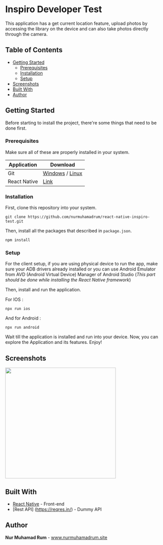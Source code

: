 # Inspiro Developer Test

This application has a get current location feature, upload photos by accessing the library on the device and can also take photos directly through the camera.

## Table of Contents

- [Getting Started](#getting-started)
  - [Prerequisites](#prerequisites)
  - [Installation](#installation)
  - [Setup](#setup)
- [Screenshots](#screenshots)
- [Built With](#built-with)
- [Author](#author)

## Getting Started

Before starting to install the project, there're some things that need to be done first.

### Prerequisites

Make sure all of these are properly installed in your system.

| Application  | Download                                                                            |
| ------------ | ----------------------------------------------------------------------------------- |
| Git          | [Windows](https://gitforwindows.org/) / [Linux](https://git-scm.com/download/linux) |
| React Native | [Link](https://facebook.github.io/react-native/docs/getting-started)                |

### Installation

First, clone this repository into your system.

```
git clone https://github.com/nurmuhamadrum/react-native-inspiro-test.git
```

Then, install all the packages that described in `package.json`.

```
npm install
```

### Setup

For the client setup, if you are using physical device to run the app, make sure your ADB drivers already installed or you can use Android Emulator from AVD (Android Virtual Device) Manager of Android Studio (_This part should be done while installing the React Native framework_)

Then, install and run the application.

For IOS :

`npx run ios`

And for Android :

`npx run android`

Wait till the application is installed and run into your device. Now, you can explore the Application and its features. Enjoy!

## Screenshots

<img src="docs/screenshoot/Android.pn" width="350"  />

## Built With

- [React Native](https://facebook.github.io/react-native/) - Front-end
- [Rest API] (https://reqres.in/) - Dummy API

## Author

**Nur Muhamad Rum** - www.nurmuhamadrum.site
